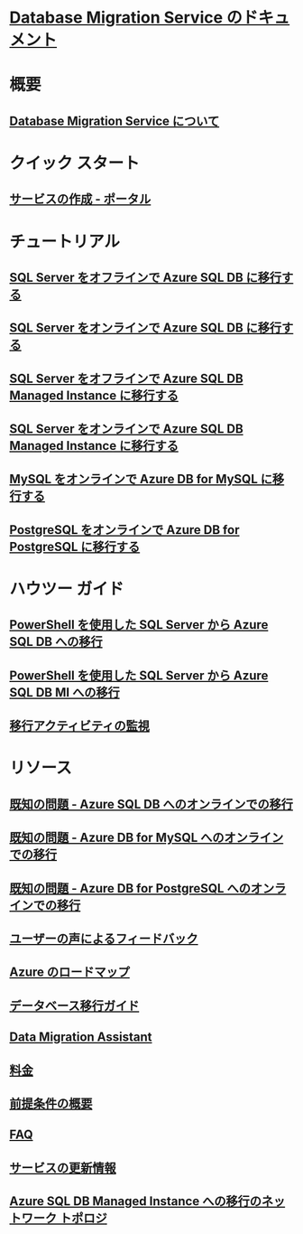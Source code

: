 # [Database Migration Service のドキュメント](index.yml)

# 概要
## [Database Migration Service について](dms-overview.md)

# クイック スタート
## [サービスの作成 - ポータル](quickstart-create-data-migration-service-portal.md)

# チュートリアル
## [SQL Server をオフラインで Azure SQL DB に移行する](tutorial-sql-server-to-azure-sql.md)
## [SQL Server をオンラインで Azure SQL DB に移行する](tutorial-sql-server-azure-sql-online.md)
## [SQL Server をオフラインで Azure SQL DB Managed Instance に移行する](tutorial-sql-server-to-managed-instance.md)
## [SQL Server をオンラインで Azure SQL DB Managed Instance に移行する](tutorial-sql-server-managed-instance-online.md)
## [MySQL をオンラインで Azure DB for MySQL に移行する](tutorial-mysql-azure-mysql-online.md)
## [PostgreSQL をオンラインで Azure DB for PostgreSQL に移行する](tutorial-postgresql-azure-postgresql-online.md)

# ハウツー ガイド
## [PowerShell を使用した SQL Server から Azure SQL DB への移行](howto-sql-server-to-azure-sql-powershell.md)
## [PowerShell を使用した SQL Server から Azure SQL DB MI への移行](howto-sql-server-to-azure-sql-mi-powershell.md)
## [移行アクティビティの監視](how-to-monitor-migration-activity.md)

# リソース
## [既知の問題 - Azure SQL DB へのオンラインでの移行](known-issues-azure-sql-online.md)
## [既知の問題 - Azure DB for MySQL へのオンラインでの移行](known-issues-azure-mysql-online.md)
## [既知の問題 - Azure DB for PostgreSQL へのオンラインでの移行](known-issues-azure-postgresql-online.md)
## [ユーザーの声によるフィードバック](https://feedback.azure.com/forums/906100-azure-database-migration-service)
## [Azure のロードマップ](https://azure.microsoft.com/roadmap/)
## [データベース移行ガイド](https://aka.ms/datamigration)
## [Data Migration Assistant](https://aka.ms/dma)
## [料金](https://aka.ms/dms-pricing)
## [前提条件の概要](pre-reqs.md)
## [FAQ](faq.md)
## [サービスの更新情報](https://azure.microsoft.com/updates/?product=database-migration)
## [Azure SQL DB Managed Instance への移行のネットワーク トポロジ](resource-network-topologies.md)
